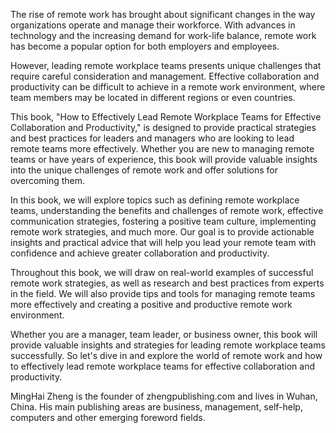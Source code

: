 
The rise of remote work has brought about significant changes in the way organizations operate and manage their workforce. With advances in technology and the increasing demand for work-life balance, remote work has become a popular option for both employers and employees.

However, leading remote workplace teams presents unique challenges that require careful consideration and management. Effective collaboration and productivity can be difficult to achieve in a remote work environment, where team members may be located in different regions or even countries.

This book, "How to Effectively Lead Remote Workplace Teams for Effective Collaboration and Productivity," is designed to provide practical strategies and best practices for leaders and managers who are looking to lead remote teams more effectively. Whether you are new to managing remote teams or have years of experience, this book will provide valuable insights into the unique challenges of remote work and offer solutions for overcoming them.

In this book, we will explore topics such as defining remote workplace teams, understanding the benefits and challenges of remote work, effective communication strategies, fostering a positive team culture, implementing remote work strategies, and much more. Our goal is to provide actionable insights and practical advice that will help you lead your remote team with confidence and achieve greater collaboration and productivity.

Throughout this book, we will draw on real-world examples of successful remote work strategies, as well as research and best practices from experts in the field. We will also provide tips and tools for managing remote teams more effectively and creating a positive and productive remote work environment.

Whether you are a manager, team leader, or business owner, this book will provide valuable insights and strategies for leading remote workplace teams successfully. So let's dive in and explore the world of remote work and how to effectively lead remote workplace teams for effective collaboration and productivity.

MingHai Zheng is the founder of zhengpublishing.com and lives in Wuhan, China. His main publishing areas are business, management, self-help, computers and other emerging foreword fields.
